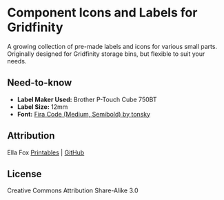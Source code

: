 # Component Icons and Labels for Gridfinity

A growing collection of pre-made labels and icons for various small parts. Originally designed for Gridfinity storage bins, but flexible to suit your needs.

## Need-to-know

- **Label Maker Used:** Brother P-Touch Cube 750BT
- **Label Size:** 12mm
- **Font:** [Fira Code (Medium, Semibold) by tonsky](https://github.com/tonsky/FiraCode)

## Attribution

Ella Fox [Printables](https://www.printables.com/@ellafoxo) | [GitHub](https://github.com/@ellafoxo)

## License

Creative Commons Attribution Share-Alike 3.0
